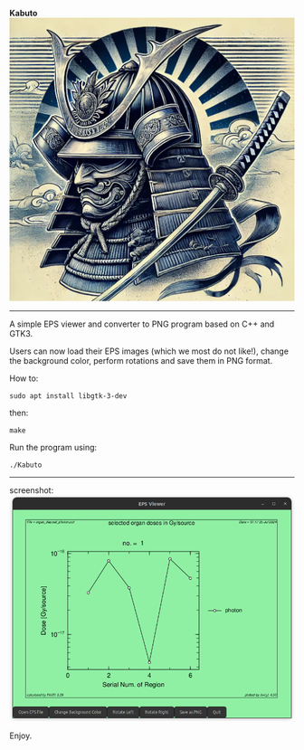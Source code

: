 **Kabuto**
![alt text](https://github.com/msbCyricTohoku/Kabuto/blob/main/icon/icon.png)

---

A simple EPS viewer and converter to PNG program based on C++ and GTK3.

Users can now load their EPS images (which we most do not like!), change the background color, perform rotations and save them in PNG format. 

How to:

```
sudo apt install libgtk-3-dev
```

then:
```
make
```

Run the program using:
```
./Kabuto
```
---
screenshot:
![alt text](https://github.com/msbCyricTohoku/Kabuto/blob/main/icon/screenshot.png)

Enjoy.
